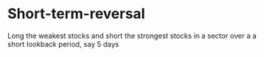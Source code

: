 # Short-term-reversal
Long the weakest stocks and short the strongest stocks in a sector over a a short lookback period, say 5 days
